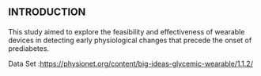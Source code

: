 <p style="font-size: 20px;"><strong>INTRODUCTION</strong></p>



This study aimed to explore the feasibility and effectiveness of wearable devices in detecting early physiological changes that precede the onset of prediabetes.



Data Set :https://physionet.org/content/big-ideas-glycemic-wearable/1.1.2/
